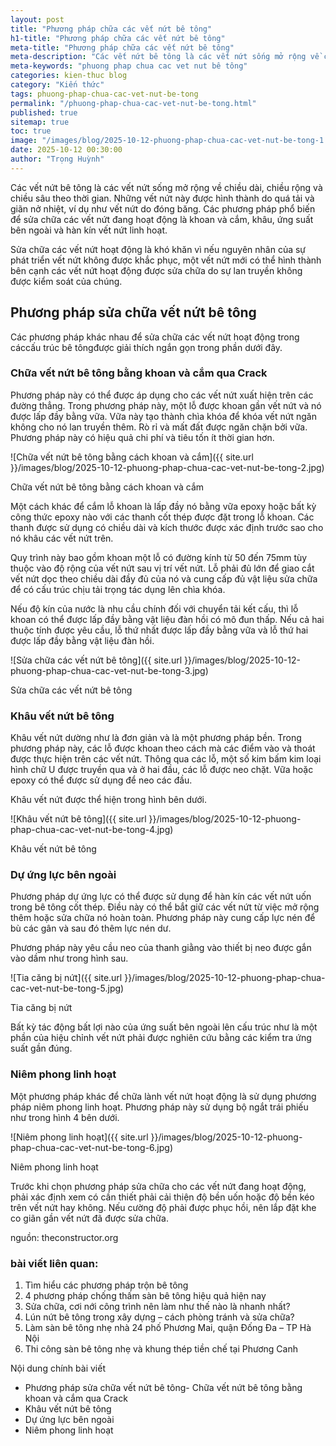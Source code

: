 ```yaml
---
layout: post
title: "Phương pháp chữa các vết nứt bê tông"
h1-title: "Phương pháp chữa các vết nứt bê tông"
meta-title: "Phương pháp chữa các vết nứt bê tông"
meta-description: "Các vết nứt bê tông là các vết nứt sống mở rộng về chiều dài, chiều rộng và chiều sâu theo thời gian. Làm thế nào để chữa các vết nứt này?"
meta-keywords: "phuong phap chua cac vet nut bê tông"
categories: kien-thuc blog
category: "Kiến thức"
tags: phuong-phap-chua-cac-vet-nut-be-tong
permalink: "/phuong-phap-chua-cac-vet-nut-be-tong.html"
published: true
sitemap: true
toc: true
image: "/images/blog/2025-10-12-phuong-phap-chua-cac-vet-nut-be-tong-1.jpg"
date: 2025-10-12 00:30:00
author: "Trọng Huỳnh"
---
```


Các vết nứt bê tông là các vết nứt sống mở rộng về chiều dài, chiều rộng và chiều sâu theo thời gian. Những vết nứt này được hình thành do quá tải và giãn nở nhiệt, ví dụ như vết nứt do đóng băng. Các phương pháp phổ biến để sửa chữa các vết nứt đang hoạt động là khoan và cắm, khâu, ứng suất bên ngoài và hàn kín vết nứt linh hoạt.

Sửa chữa các vết nứt hoạt động là khó khăn vì nếu nguyên nhân của sự phát triển vết nứt không được khắc phục, một vết nứt mới có thể hình thành bên cạnh các vết nứt hoạt động được sửa chữa do sự lan truyền không được kiểm soát của chúng.

## Phương pháp sửa chữa vết nứt bê tông

Các phương pháp khác nhau để sửa chữa các vết nứt hoạt động trong cáccấu trúc bê tôngđược giải thích ngắn gọn trong phần dưới đây.

### Chữa vết nứt bê tông bằng khoan và cắm qua Crack

Phương pháp này có thể được áp dụng cho các vết nứt xuất hiện trên các đường thẳng. Trong phương pháp này, một lỗ được khoan gần vết nứt và nó được lấp đầy bằng vữa. Vữa này tạo thành chìa khóa để khóa vết nứt ngăn không cho nó lan truyền thêm. Rò rỉ và mất đất được ngăn chặn bởi vữa. Phương pháp này có hiệu quả chi phí và tiêu tốn ít thời gian hơn.

![Chữa vết nứt bê tông bằng cách khoan và cắm]({{ site.url }}/images/blog/2025-10-12-phuong-phap-chua-cac-vet-nut-be-tong-2.jpg)

Chữa vết nứt bê tông bằng cách khoan và cắm

Một cách khác để cắm lỗ khoan là lấp đầy nó bằng vữa epoxy hoặc bất kỳ công thức epoxy nào với các thanh cốt thép được đặt trong lỗ khoan. Các thanh được sử dụng có chiều dài và kích thước được xác định trước sao cho nó khâu các vết nứt trên.

Quy trình này bao gồm khoan một lỗ có đường kính từ 50 đến 75mm tùy thuộc vào độ rộng của vết nứt sau vị trí vết nứt. Lỗ phải đủ lớn để giao cắt vết nứt dọc theo chiều dài đầy đủ của nó và cung cấp đủ vật liệu sửa chữa để có cấu trúc chịu tải trọng tác dụng lên chìa khóa.

Nếu độ kín của nước là nhu cầu chính đối với chuyển tải kết cấu, thì lỗ khoan có thể được lấp đầy bằng vật liệu đàn hồi có mô đun thấp. Nếu cả hai thuộc tính được yêu cầu, lỗ thứ nhất được lấp đầy bằng vữa và lỗ thứ hai được lấp đầy bằng vật liệu đàn hồi.

![Sửa chữa các vết nứt bê tông]({{ site.url }}/images/blog/2025-10-12-phuong-phap-chua-cac-vet-nut-be-tong-3.jpg)

Sửa chữa các vết nứt bê tông

### Khâu vết nứt bê tông

Khâu vết nứt dường như là đơn giản và là một phương pháp bền. Trong phương pháp này, các lỗ được khoan theo cách mà các điểm vào và thoát được thực hiện trên các vết nứt. Thông qua các lỗ, một số kim bấm kim loại hình chữ U được truyền qua và ở hai đầu, các lỗ được neo chặt. Vữa hoặc epoxy có thể được sử dụng để neo các đầu.

Khâu vết nứt được thể hiện trong hình bên dưới.

![Khâu vết nứt bê tông]({{ site.url }}/images/blog/2025-10-12-phuong-phap-chua-cac-vet-nut-be-tong-4.jpg)

Khâu vết nứt bê tông

### Dự ứng lực bên ngoài

Phương pháp dự ứng lực có thể được sử dụng để hàn kín các vết nứt uốn trong bê tông cốt thép. Điều này có thể bắt giữ các vết nứt từ việc mở rộng thêm hoặc sửa chữa nó hoàn toàn. Phương pháp này cung cấp lực nén để bù các gân và sau đó thêm lực nén dư.

Phương pháp này yêu cầu neo của thanh giằng vào thiết bị neo được gắn vào dầm như trong hình sau.

![Tia căng bị nứt]({{ site.url }}/images/blog/2025-10-12-phuong-phap-chua-cac-vet-nut-be-tong-5.jpg)

Tia căng bị nứt

Bất kỳ tác động bất lợi nào của ứng suất bên ngoài lên cấu trúc như là một phần của hiệu chỉnh vết nứt phải được nghiên cứu bằng các kiểm tra ứng suất gần đúng.

### Niêm phong linh hoạt

Một phương pháp khác để chữa lành vết nứt hoạt động là sử dụng phương pháp niêm phong linh hoạt. Phương pháp này sử dụng bộ ngắt trái phiếu như trong hình 4 bên dưới.

![Niêm phong linh hoạt]({{ site.url }}/images/blog/2025-10-12-phuong-phap-chua-cac-vet-nut-be-tong-6.jpg)

Niêm phong linh hoạt

Trước khi chọn phương pháp sửa chữa cho các vết nứt đang hoạt động, phải xác định xem có cần thiết phải cải thiện độ bền uốn hoặc độ bền kéo trên vết nứt hay không. Nếu cường độ phải được phục hồi, nên lắp đặt khe co giãn gần vết nứt đã được sửa chữa.

nguồn: theconstructor.org

### bài viết liên quan:

1. Tìm hiểu các phương pháp trộn bê tông
2. 4 phương pháp chống thấm sàn bê tông hiệu quả hiện nay
3. Sửa chữa, cơi nới công trình nên làm như thế nào là nhanh nhất?
4. Lún nứt bê tông trong xây dựng – cách phòng tránh và sửa chữa?
5. Làm sàn bê tông nhẹ nhà 24 phố Phương Mai, quận Đống Đa – TP Hà Nội
6. Thi công sàn bê tông nhẹ và khung thép tiền chế tại Phương Canh

Nội dung chính bài viết

- Phương pháp sửa chữa vết nứt bê tông- Chữa vết nứt bê tông bằng khoan và cắm qua Crack
- Khâu vết nứt bê tông
- Dự ứng lực bên ngoài
- Niêm phong linh hoạt